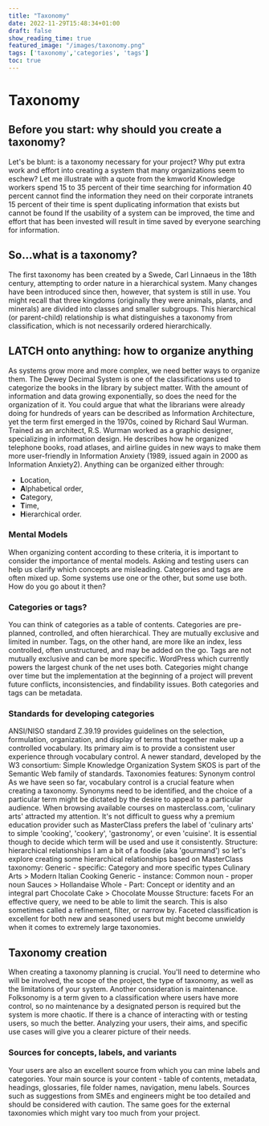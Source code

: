 ```yaml
---
title: "Taxonomy"
date: 2022-11-29T15:48:34+01:00
draft: false
show_reading_time: true
featured_image: "/images/taxonomy.png"
tags: ['taxonomy','categories', 'tags']
toc: true
---
```


# Taxonomy 

## Before you start: why should you create a taxonomy?

Let's be blunt: is a taxonomy necessary for your project? Why put extra work and effort into creating a system that many organizations seem to eschew? Let me illustrate with a quote from the kmworld
Knowledge workers spend 15 to 35 percent of their time searching for information
40 percent cannot find the information they need on their corporate intranets
15 percent of their time is spent duplicating information that exists but cannot be found
If the usability of a system can be improved, the time and effort that has been invested will result in time saved by everyone searching for information. 

## So...what is a taxonomy?

The first taxonomy has been created by a Swede, Carl Linnaeus in the 18th century, attempting to order nature in a hierarchical system. Many changes have been introduced since then, however, that system is still in use. You might recall that three kingdoms (originally they were animals, plants, and minerals) are divided into classes and smaller subgroups. This hierarchical (or parent-child) relationship is what distinguishes a taxonomy from classification, which is not necessarily ordered hierarchically.

## LATCH onto anything: how to organize anything

As systems grow more and more complex, we need better ways to organize them. The Dewey Decimal System is one of the classifications used to categorize the books in the library by subject matter. 
With the amount of information and data growing exponentially, so does the need for the organization of it. You could argue that what the librarians were already doing for hundreds of years can be described as Information Architecture, yet the term first emerged in the 1970s, coined by Richard Saul Wurman. Trained as an architect, R.S. Wurman worked as a graphic designer, specializing in information design. He describes how he organized telephone books, road atlases, and airline guides in new ways to make them more user-friendly in Information Anxiety (1989, issued again in 2000 as Information Anxiety2).  Anything can be organized either through:
- **L**ocation,
- **A**lphabetical order,
- **C**ategory,
- **T**ime,
- **H**ierarchical order.

### Mental Models
When organizing content according to these criteria, it is important to consider the importance of mental models. Asking and testing users can help us clarify which concepts are misleading. 
Categories and tags are often mixed up. Some systems use one or the other, but some use both.  How do you go about it then?

### Categories or tags?

You can think of categories as a table of contents. Categories are pre-planned, controlled, and often hierarchical. They are mutually exclusive and limited in number. Tags, on the other hand, are more like an index, less controlled, often unstructured, and may be added on the go. Tags are not mutually exclusive and can be more specific.
WordPress which currently powers the largest chunk of the net uses both. 
Categories might change over time but the implementation at the beginning of a project will prevent future conflicts, inconsistencies, and findability issues. Both categories and tags can be metadata.

### Standards for developing categories

ANSI/NISO standard Z.39.19 provides guidelines on the selection, formulation, organization, and display of terms that together make up a controlled vocabulary.  Its primary aim is to provide a consistent user experience through vocabulary control. A newer standard, developed by the W3 consortium: Simple Knowledge Organization System SKOS is part of the Semantic Web family of standards. 
Taxonomies features: Synonym control
As we have seen so far, vocabulary control is a crucial feature when creating a taxonomy. Synonyms need to be identified, and the choice of a particular term might be dictated by the desire to appeal to a particular audience. When browsing available courses on masterclass.com, 'culinary arts' attracted my attention. It's not difficult to guess why a premium education provider such as MasterClass prefers the label of 'culinary arts' to simple 'cooking', 'cookery', 'gastronomy', or even 'cuisine'.  It is essential though to decide which term will be used and use it consistently. 
Structure: hierarchical relationships
I am a bit of a foodie (aka 'gourmand') so let's explore creating some hierarchical relationships based on MasterClass taxonomy: 
Generic - specific: Category and more specific  types
Culinary Arts > Modern Italian Cooking 
Generic - instance: Common noun - proper noun
Sauces > Hollandaise
Whole - Part: Concept or identity and an integral part
Chocolate Cake > Chocolate Mousse
Structure: facets
For an effective query, we need to be able to limit the search. This is also sometimes called a refinement, filter, or narrow by. Faceted classification is excellent for both new and seasoned users but might become unwieldy when it comes to extremely large taxonomies. 

## Taxonomy creation

When creating a taxonomy planning is crucial. You'll need to determine who will be involved, the scope of the project, the type of taxonomy, as well as the limitations of your system. Another consideration is maintenance.  Folksonomy is a term given to a classification where users have more control, so no maintenance by a designated person is required but the system is more chaotic. If there is a chance of interacting with or testing users, so much the better.  Analyzing your users, their aims, and specific use cases will give you a clearer picture of their needs. 

### Sources for concepts, labels, and variants

Your users are also an excellent source from which you can mine labels and categories. Your main source is your content - 
table of contents,
metadata, 
headings, 
glossaries, 
file folder names, 
navigation, 
menu labels.
Sources such as suggestions from SMEs and engineers might be too detailed and should be considered with caution. The same goes for the external taxonomies which might vary too much from your project. 